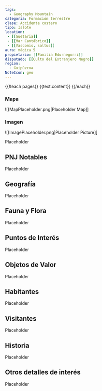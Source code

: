 ```yaml
---
tags:
  - Geography Mountain
categoria: Formación terrestre
clase: Accidente costero
tipo: Islote
location: 
 - [[Guetaria]]
 - [[Mar Cantábrico]]
 - [[Vasconis, saltus]]
aura: mágica 5
propietario: [[Familia Edurnegorri]]
disputado: [[Culto del Extranjero Negro]]
region:
  - Guipúzcoa 
NoteIcon: geo
---
```






{{#each pages}} {{text.content}} {{/each}}

### Mapa
![[MapPlaceholder.png|Placeholder Map]]

### Imagen
![[ImagePlaceholder.png|Placeholder Picture]]

Placeholder

## PNJ Notables
Placeholder

## Geografía
Placeholder

## Fauna y Flora
Placeholder

## Puntos de Interés
Placeholder

## Objetos de Valor
Placeholder

## Habitantes
Placeholder

## Visitantes
Placeholder

## Historia
Placeholder

## Otros detalles de interés
Placeholder

